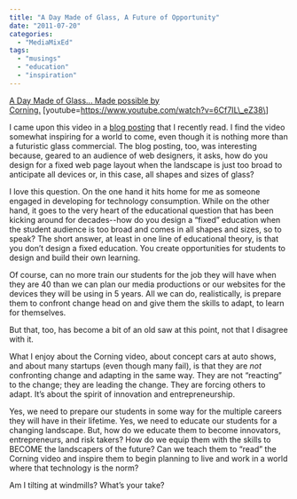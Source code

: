 ```yaml
---
title: "A Day Made of Glass, A Future of Opportunity"
date: "2011-07-20"
categories: 
  - "MediaMixEd"
tags: 
  - "musings"
  - "education"
  - "inspiration"
---
```


[A Day Made of Glass... Made possible by Corning.](https://www.youtube.com/watch?v=6Cf7IL_eZ38) \[youtube=https://www.youtube.com/watch?v=6Cf7IL\_eZ38\]

I came upon this video in a [blog posting](http://www.zurb.com/article/731/a-day-made-of-glass-and-what-that-means-f) that I recently read. I find the video somewhat inspiring for a world to come, even though it is nothing more than a futuristic glass commercial. The blog posting, too, was interesting because, geared to an audience of web designers, it asks, how do you design for a fixed web page layout when the landscape is just too broad to anticipate all devices or, in this case, all shapes and sizes of glass?

I love this question. On the one hand it hits home for me as someone engaged in developing for technology consumption. While on the other hand, it goes to the very heart of the educational question that has been kicking around for decades--how do you design a “fixed” education when the student audience is too broad and comes in all shapes and sizes, so to speak? The short answer, at least in one line of educational theory, is that you don’t design a fixed education. You create opportunities for students to design and build their own learning.

Of course, can no more train our students for the job they will have when they are 40 than we can plan our media productions or our websites for the devices they will be using in 5 years. All we can do, realistically, is prepare them to confront change head on and give them the skills to adapt, to learn for themselves.

But that, too, has become a bit of an old saw at this point, not that I disagree with it.

What I enjoy about the Corning video, about concept cars at auto shows, and about many startups (even though many fail), is that they are _not_ confronting change and adapting in the same way. They are not “reacting” to the change; they are leading the change. They are forcing others to adapt. It’s about the spirit of innovation and entrepreneurship.

Yes, we need to prepare our students in some way for the multiple careers they will have in their lifetime. Yes, we need to educate our students for a changing landscape. But, how do we educate them to become innovators, entrepreneurs, and risk takers? How do we equip them with the skills to BECOME the landscapers of the future? Can we teach them to “read” the Corning video and inspire them to begin planning to live and work in a world where that technology is the norm?

Am I tilting at windmills? What’s your take?
